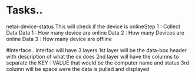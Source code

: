# Tasks..
netai-device-status
This will check if the device is onlineStep 1 : Collect Data
Data 1 : How many device are online
Data 2 : How many Devices are online
Data 3 : How many device are offline

#Interface..
interfac will have 3 layers
1st layer will be the data-box header with description of what the ox does
2nd layer will have the columns to separate the KEY : VALUE that would be the computer name and status
3rd column will be space were the data is pulled and displayed
